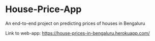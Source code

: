 # House-Price-App
An end-to-end project on predicting prices of houses in Bengaluru

Link to web-app: https://house-prices-in-bengaluru.herokuapp.com/
